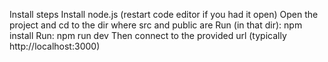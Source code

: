Install steps
	Install node.js
	(restart code editor if you had it open)
	Open the project and cd to the dir where src and public are
	Run (in that dir): npm install
	Run: npm run dev 
Then connect to the provided url (typically http://localhost:3000)

